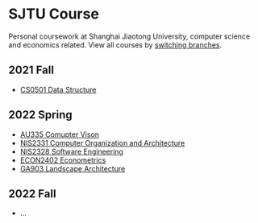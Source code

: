 # SJTU Course

Personal coursework at Shanghai Jiaotong University, computer science and economics related.
View all courses by [switching branches](https://github.com/ysyszheng/SJTU-Course/branches).

## 2021 Fall
* [CS0501 Data Structure](https://github.com/ysyszheng/SJTU-Course/tree/CS0501)

## 2022 Spring
* [AU335 Comupter Vison](https://github.com/ysyszheng/SJTU-Course/tree/AU335)
* [NIS2331 Computer Organization and Architecture](https://github.com/ysyszheng/SJTU-Course/tree/NIS2331)
* [NIS2328 Software Engineering](https://github.com/ysyszheng/SJTU-Course/tree/NIS2328)
* [ECON2402 Econometrics](https://github.com/ysyszheng/SJTU-Course/tree/ECON2402)
* [GA903 Landscape Architecture](https://github.com/ysyszheng/SJTU-Course/tree/GA903)

## 2022 Fall
* ...
